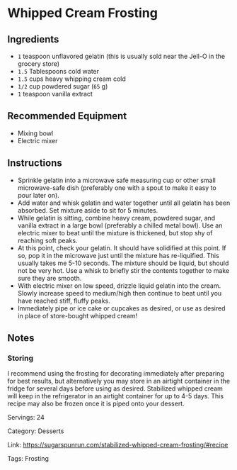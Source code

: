 # Whipped Cream Frosting
## Ingredients
- `1` teaspoon unflavored gelatin (this is usually sold near the Jell-O in the grocery store)
- `1.5` Tablespoons cold water
- `1.5` cups heavy whipping cream cold
- `1/2` cup powdered sugar (`65` g)
- `1` teaspoon vanilla extract
## Recommended Equipment
- Mixing bowl
- Electric mixer
## Instructions
- Sprinkle gelatin into a microwave safe measuring cup or other small microwave-safe dish (preferably one with a spout to make it easy to pour later on).
- Add water and whisk gelatin and water together until all gelatin has been absorbed. Set mixture aside to sit for 5 minutes.
- While gelatin is sitting, combine heavy cream, powdered sugar, and vanilla extract in a large bowl (preferably a chilled metal bowl). Use an electric mixer to beat until the mixture is thickened, but stop shy of reaching soft peaks.
- At this point, check your gelatin. It should have solidified at this point. If so, pop it in the microwave just until the mixture has re-liquified. This usually takes me 5-10 seconds. The mixture should be liquid, but should not be very hot. Use a whisk to briefly stir the contents together to make sure they are smooth.
- With electric mixer on low speed, drizzle liquid gelatin into the cream. Slowly increase speed to medium/high then continue to beat until you have reached stiff, fluffy peaks.
- Immediately pipe or ice cake or cupcakes as desired, or use as desired in place of store-bought whipped cream!
## Notes
### Storing
I recommend using the frosting for decorating immediately after preparing for best results, but alternatively you may store in an airtight container in the fridge for several days before using as desired. Stabilized whipped cream will keep in the refrigerator in an airtight container for up to 4-5 days. This recipe may also be frozen once it is piped onto your dessert.

Servings: 24

Category: Desserts

Link: https://sugarspunrun.com/stabilized-whipped-cream-frosting/#recipe

Tags: Frosting

